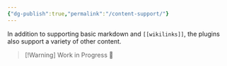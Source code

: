 ```yaml
---
{"dg-publish":true,"permalink":"/content-support/"}
---
```


In addition to supporting basic markdown and `[[wikilinks]]`, the plugins also support a variety of other content.



> [!Warning] Work in Progress
> 🔧
